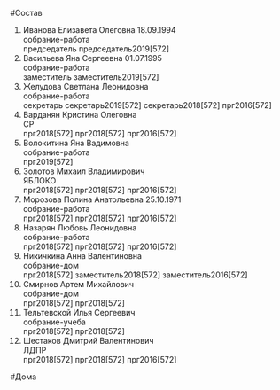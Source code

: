 #Состав  
1. Иванова Елизавета Олеговна 18.09.1994  
    собрание-работа  
    председатель председатель2019[572]  
2. Васильева Яна Сергеевна 01.07.1995  
    собрание-работа  
    заместитель заместитель2019[572]  
3. Желудова Светлана Леонидовна  
    собрание-работа  
    секретарь секретарь2019[572] секретарь2018[572] прг2016[572]  
4. Варданян Кристина Олеговна  
    СР  
    прг2018[572] прг2018[572] прг2016[572]  
5. Волокитина Яна Вадимовна  
    собрание-работа  
    прг2019[572]  
6. Золотов Михаил Владимирович  
    ЯБЛОКО  
    прг2018[572] прг2018[572] прг2016[572]  
7. Морозова Полина Анатольевна 25.10.1971  
    собрание-работа  
    прг2018[572] прг2018[572] прг2016[572]  
8. Назарян Любовь Леонидовна  
    собрание-работа  
    прг2018[572] прг2018[572] прг2016[572]  
9. Никичкина Анна Валентиновна  
    собрание-дом  
    прг2018[572] заместитель2018[572] заместитель2016[572]  
10. Смирнов Артем Михайлович  
    собрание-дом  
    прг2018[572] прг2018[572]  
11. Тельтевской Илья Сергеевич  
    собрание-учеба  
    прг2018[572] прг2018[572]  
12. Шестаков Дмитрий Валентинович  
    ЛДПР  
    прг2018[572] прг2018[572] прг2016[572]  
  
#Дома  

